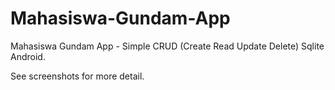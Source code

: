 # Mahasiswa-Gundam-App
Mahasiswa Gundam App - Simple CRUD (Create Read Update Delete) Sqlite Android.

See screenshots for more detail.
